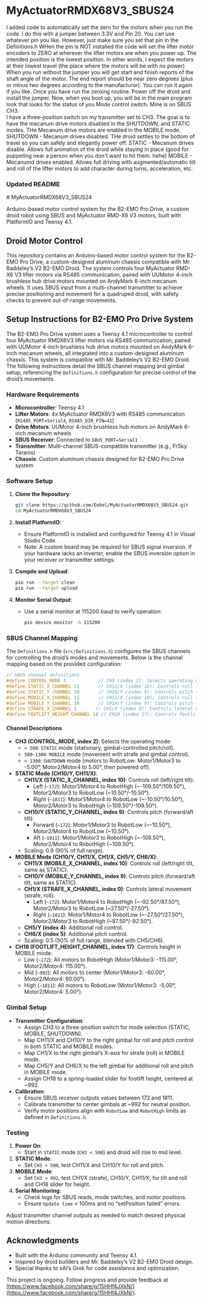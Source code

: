 # MyActuatorRMDX68V3_SBUS24

I added code to automatically set the zero for the motors when you run the code.  I do this with a jumper between 3.3V and Pin 20.  You can use whatever pin you like.  However, just make sure you set that pin in the Definitions.h  WHen the pin is NOT installed the code will set the lifter motor encoders to ZERO at wherever the lifter motors are when you power up.  The intended position is the lowest position.  In other words, I expect the motors at their lowest travel (the place where the motors will be with no power)    When you run without the jumper you will get start and finish reports of the shaft angle of the motor.  The end report should be near zero degrees (plus or minus two degrees according to the manufacturor).  You can run it again if you like. 
Once you have run the zeroing routine.  Power off the droid and install the jumper.  Now, when you boot up, you will be in the main program look that looks for the status of you Mode control switch.  Mine is on SBUS CH3.  
I have a three-position switch on my transmitter set to CH3.  The goal is to have the mecanum drive motors disabled in the SHUTDOWN, and STATIC modes.  THe Mecanum drive motors are enabled in the MOBILE mode.
SHUTDOWN - Mecanum drives disabled.  THe droid settles to the bottom of travel so you can safely and elegantly power off.
STATIC -  Mecanum drives disable.  Allows full animation of the droid while staying in place (good for puppeting near a person when you don't want to hit them. hehe)
MOBILE - Mecanumd drives enabled.  Allows full driving with augmented/automatic tilt and roll of the lifter motors to add character during turns, acceleration, etc.

### Updated README
<xaiArtifact artifact_id="e90104cd-d624-42c2-8dbc-23434fa12763" artifact_version_id="253de576-515e-472c-aee2-aa8e324c4ab3" title="README.md" contentType="text/markdown">
# MyActuatorRMDX68V3_SBUS24

Arduino-based motor control system for the B2-EMO Pro Drive, a custom droid robot using SBUS and MyActuator RMD-X6 V3 motors, built with PlatformIO and Teensy 4.1.

## Droid Motor Control

This repository contains an Arduino-based motor control system for the B2-EMO Pro Drive, a custom-designed aluminum chassis compatible with Mr. Baddeley’s V2 B2-EMO Droid. The system controls four MyActuator RMD-X6 V3 lifter motors via RS485 communication, paired with UUMotor 4-inch brushless hub drive motors mounted on AndyMark 6-inch mecanum wheels. It uses SBUS input from a multi-channel transmitter to achieve precise positioning and movement for a quadruped droid, with safety checks to prevent out-of-range movements.

## Setup Instructions for B2-EMO Pro Drive System

The B2-EMO Pro Drive system uses a Teensy 4.1 microcontroller to control four MyActuator RMDX6V3 lifter motors via RS485 communication, paired with UUMotor 4-inch brushless hub drive motors mounted on AndyMark 6-inch mecanum wheels, all integrated into a custom-designed aluminum chassis. This system is compatible with Mr. Baddeley’s V2 B2-EMO Droid. The following instructions detail the SBUS channel mapping and gimbal setup, referencing the `Definitions.h` configuration for precise control of the droid’s movements.

### Hardware Requirements

- **Microcontroller**: Teensy 4.1
- **Lifter Motors**: 4x MyActuator RMDX6V3 with RS485 communication (`RS485_PORT=Serial4`, `RS485_DIR_PIN=41`)
- **Drive Motors**: UUMotor 4-inch brushless hub motors on AndyMark 6-inch mecanum wheels
- **SBUS Receiver**: Connected to `SBUS_PORT=Serial1`
- **Transmitter**: Multi-channel SBUS-compatible transmitter (e.g., FrSky Taranis)
- **Chassis**: Custom aluminum chassis designed for B2-EMO Pro Drive system

### Software Setup

1. **Clone the Repository**:
   ```bash
   git clone https://github.com/Eebel/MyActuatorRMDX68V3_SBUS24.git
   cd MyActuatorRMDX68V3_SBUS24
   ```

2. **Install PlatformIO**:
   - Ensure PlatformIO is installed and configured for Teensy 4.1 in Visual Studio Code.
   - Note: A custom board may be required for SBUS signal inversion. If your hardware lacks an inverter, enable the SBUS inversion option in your receiver or transmitter settings.

3. **Compile and Upload**:
   ```bash
   pio run --target clean
   pio run --target upload
   ```

4. **Monitor Serial Output**:
   - Use a serial monitor at 115200 baud to verify operation:
     ```bash
     pio device monitor -b 115200
     ```

### SBUS Channel Mapping

The `Definitions.h` file (`src/Definitions.h`) configures the SBUS channels for controlling the droid’s modes and movements. Below is the channel mapping based on the provided configuration:

```cpp
// SBUS channel definitions
#define CONTROL_MODE 3            // CH3 (index 2): Selects operating mode (STATIC, MOBILE, SHUTDOWN)
#define STATIC_X_CHANNEL 11       // CH11/X (index 10): Controls roll (Motor1/Motor3) in STATIC mode
#define STATIC_Y_CHANNEL 10       // CH10/Y (index 9): Controls pitch (Motor2/Motor4) in STATIC mode
#define MOBILE_X_CHANNEL 11       // CH11/X (index 10): Controls roll (Motor1/Motor3) in MOBILE mode
#define MOBILE_Y_CHANNEL 10       // CH10/Y (index 9): Controls pitch (Motor2/Motor4) in MOBILE mode
#define STRAFE_X_CHANNEL 1       // CH1/X (index 0): Controls lateral movement (strafe) in MOBILE mode
#define FOOTLIFT_HEIGHT_CHANNEL 18 // CH18 (index 17): Controls footlift height in MOBILE mode
```

#### Channel Descriptions

- **CH3 (CONTROL_MODE, index 2)**: Selects the operating mode:
  - `< 500`: `STATIC` mode (stationary, gimbal-controlled pitch/roll).
  - `500–1300`: `MOBILE` mode (movement with strafe and gimbal control).
  - `> 1300`: `SHUTDOWN` mode (motors to RobotLow: Motor1/Motor3 to -5.00°, Motor2/Motor4 to 5.00°, then powered off).
- **STATIC Mode (CH10/Y, CH11/X)**:
  - **CH11/X (STATIC_X_CHANNEL, index 10)**: Controls roll (left/right tilt):
    - Left (`~172`): Motor1/Motor4 to RobotHigh (~-109.50°/109.50°), Motor2/Motor3 to RobotLow (~10.50°/-10.50°).
    - Right (`~1811`): Motor1/Motor4 to RobotLow (~-10.50°/10.50°), Motor2/Motor3 to RobotHigh (~109.50°/-109.50°).
  - **CH10/Y (STATIC_Y_CHANNEL, index 9)**: Controls pitch (forward/aft tilt):
    - Forward (`~172`): Motor1/Motor3 to RobotLow (~-10.50°), Motor2/Motor4 to RobotLow (~10.50°).
    - Aft (`~1811`): Motor1/Motor3 to RobotHigh (~-109.50°), Motor2/Motor4 to RobotHigh (~109.50°).
  - Scaling: 0.9 (90% of full range).
- **MOBILE Mode (CH10/Y, CH11/X, CH1/X, CH5/Y, CH6/X)**:
  - **CH11/X (MOBILE_X_CHANNEL, index 10)**: Controls roll (left/right tilt, same as STATIC).
  - **CH10/Y (MOBILE_Y_CHANNEL, index 9)**: Controls pitch (forward/aft tilt, same as STATIC).
  - **CH1/X (STRAFE_X_CHANNEL, index 0)**: Controls lateral movement (strafe, roll):
    - Left (`~172`): Motor1/Motor4 to RobotHigh (~-92.50°/87.50°), Motor2/Motor3 to RobotLow (~27.50°/-27.50°).
    - Right (`~1811`): Motor1/Motor4 to RobotLow (~-27.50°/27.50°), Motor2/Motor3 to RobotHigh (~87.50°/-92.50°).
  - **CH5/Y (index 4)**: Additional roll control.
  - **CH6/X (index 5)**: Additional pitch control.
  - Scaling: 0.5 (50% of full range, blended with CH5/CH6).
- **CH18 (FOOTLIFT_HEIGHT_CHANNEL, index 17)**: Controls height in MOBILE mode:
  - Low (`~172`): All motors to RobotHigh (Motor1/Motor3: -115.00°, Motor2/Motor4: 115.00°).
  - Mid (`~992`): All motors to center (Motor1/Motor3: -60.00°, Motor2/Motor4: 60.00°).
  - High (`~1811`): All motors to RobotLow (Motor1/Motor3: -5.00°, Motor2/Motor4: 5.00°).

### Gimbal Setup

- **Transmitter Configuration**:
  - Assign CH3 to a three-position switch for mode selection (STATIC, MOBILE, SHUTDOWN).
  - Map CH11/X and CH10/Y to the right gimbal for roll and pitch control in both STATIC and MOBILE modes.
  - Map CH1/X to the right gimbal’s X-axis for strafe (roll) in MOBILE mode.
  - Map CH5/Y and CH6/X to the left gimbal for additional roll and pitch in MOBILE mode.
  - Assign CH18 to a spring-loaded slider for footlift height, centered at ~992.
- **Calibration**:
  - Ensure SBUS receiver outputs values between 172 and 1811.
  - Calibrate transmitter to center gimbals at ~992 for neutral position.
  - Verify motor positions align with `RobotLow` and `RobotHigh` limits as defined in `Definitions.h`.

### Testing

1. **Power On**:
   - Start in `STATIC` mode (`CH3 < 500`) and droid will rise to mid level.
2. **STATIC Mode**:
   - Set `CH3 < 500`, test CH11/X and CH10/Y for roll and pitch.
3. **MOBILE Mode**:
   - Set `CH3 ≈ 992`, test CH1/X (strafe), CH10/Y, CH11/X, for tilt and roll and CH18 slider for height.
4. **Serial Monitoring**:
   - Check logs for SBUS reads, mode switches, and motor positions.
   - Ensure `Update time` < 100ms and no “setPosition failed” errors.

Adjust transmitter channel outputs as needed to match desired physical motion directions.

## Acknowledgments
- Built with the Arduino community and Teensy 4.1.
- Inspired by droid builders and Mr. Baddeley’s V2 B2-EMO Droid design.
- Special thanks to xAI’s Grok for code assistance and optimization.

This project is ongoing. Follow progress and provide feedback at [https://www.facebook.com/share/g/15HHf4JXkN/](https://www.facebook.com/share/g/15HHf4JXkN/).
